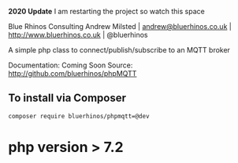**2020 Update**
I am restarting the project so watch this space


Blue Rhinos Consulting
Andrew Milsted | andrew@bluerhinos.co.uk | http://www.bluerhinos.co.uk | @bluerhinos

A simple php class to connect/publish/subscribe to an MQTT broker

Documentation: Coming Soon
Source: http://github.com/bluerhinos/phpMQTT

To install via Composer
-----------------------
`composer require bluerhinos/phpmqtt=@dev`
# php version > 7.2

